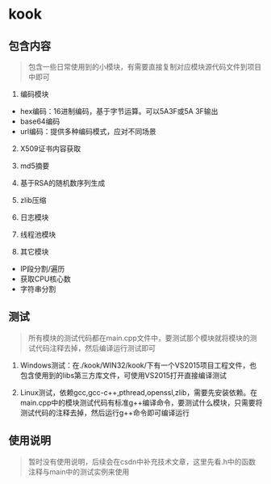 # kook

## 包含内容
> 包含一些日常使用到的小模块，有需要直接复制对应模块源代码文件到项目中即可

1. 编码模块
* hex编码：16进制编码，基于字节运算。可以5A3F或5A 3F输出
* base64编码
* url编码：提供多种编码模式，应对不同场景

2. X509证书内容获取

3. md5摘要

4. 基于RSA的随机数序列生成

5. zlib压缩

6. 日志模块

7. 线程池模块

8. 其它模块
* IP段分割/遍历
* 获取CPU核心数
* 字符串分割

## 测试
> 所有模块的测试代码都在main.cpp文件中，要测试那个模块就将模块的测试代码注释去掉，然后编译运行测试即可

1. Windows测试：在./kook/WIN32/kook/下有一个VS2015项目工程文件，也包含使用到的libs第三方库文件，可使用VS2015打开直接编译测试

2. Linux测试，依赖gcc,gcc\-c\+\+,pthread,openssl,zlib，需要先安装依赖。在main.cpp中的模块测试代码有标准g\+\+编译命令，要测试什么模块，只需要将测试代码的注释去掉，然后运行g\+\+命令即可编译运行

## 使用说明
> 暂时没有使用说明，后续会在csdn中补充技术文章，这里先看.h中的函数注释与main中的测试实例来使用